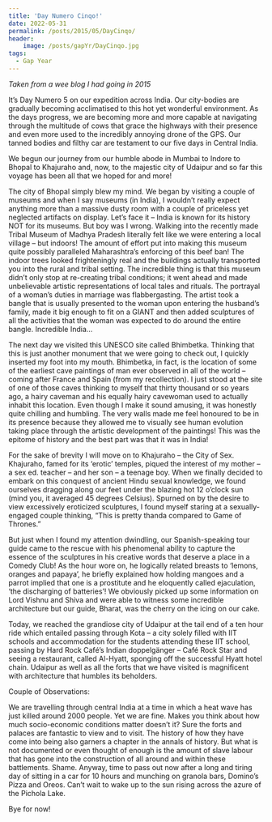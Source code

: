 ```yaml
---
title: 'Day Numero Cinqo!'
date: 2022-05-31
permalink: /posts/2015/05/DayCinqo/
header:
    image: /posts/gapYr/DayCinqo.jpg
tags:
  - Gap Year
---
```


<i>Taken from a wee blog I had going in 2015</i>

It’s Day Numero 5 on our expedition across India. Our city-bodies are gradually becoming acclimatised to this hot yet wonderful environment. As the days progress, we are becoming more and more capable at navigating through the multitude of cows that grace the highways with their presence and even more used to the incredibly annoying drone of the GPS. Our tanned bodies and filthy car are testament to our five days in Central India.

We begun our journey from our humble abode in Mumbai to Indore to Bhopal to Khajuraho and, now, to the majestic city of Udaipur and so far this voyage has been all that we hoped for and more!

The city of Bhopal simply blew my mind. We began by visiting a couple of museums and when I say museums (in India), I wouldn’t really expect anything more than a massive dusty room with a couple of priceless yet neglected artifacts on display. Let’s face it – India is known for its history NOT for its museums. But boy was I wrong. Walking into the recently made Tribal Museum of Madhya Pradesh literally felt like we were entering a local village – but indoors! The amount of effort put into making this museum quite possibly paralleled Maharashtra’s enforcing of this beef ban! The indoor trees looked frighteningly real and the buildings actually transported you into the rural and tribal setting. The incredible thing is that this museum didn’t only stop at re-creating tribal conditions; it went ahead and made unbelievable artistic representations of local tales and rituals. The portrayal of a woman’s duties in marriage was flabbergasting. The artist took a bangle that is usually presented to the woman upon entering the husband’s family, made it big enough to fit on a GIANT and then added sculptures of all the activities that the woman was expected to do around the entire bangle. Incredible India…

The next day we visited this UNESCO site called Bhimbetka. Thinking that this is just another monument that we were going to check out, I quickly inserted my foot into my mouth. Bhimbetka, in fact, is the location of some of the earliest cave paintings of man ever observed in all of the world – coming after France and Spain (from my recollection). I just stood at the site of one of those caves thinking to myself that thirty thousand or so years ago, a hairy caveman and his equally hairy cavewoman used to actually inhabit this location. Even though I make it sound amusing, it was honestly quite chilling and humbling. The very walls made me feel honoured to be in its presence because they allowed me to visually see human evolution taking place through the artistic development of the paintings! This was the epitome of history and the best part was that it was in India!

For the sake of brevity I will move on to Khajuraho – the City of Sex. Khajuraho, famed for its ‘erotic’ temples, piqued the interest of my mother – a sex ed. teacher – and her son – a teenage boy. When we finally decided to embark on this conquest of ancient Hindu sexual knowledge, we found ourselves dragging along our feet under the blazing hot 12 o’clock sun (mind you, it averaged 45 degrees Celsius). Spurned on by the desire to view excessively eroticized sculptures, I found myself staring at a sexually-engaged couple thinking, “This is pretty thanda compared to Game of Thrones.”

But just when I found my attention dwindling, our Spanish-speaking tour guide came to the rescue with his phenomenal ability to capture the essence of the sculptures in his creative words that deserve a place in a Comedy Club! As the hour wore on, he logically related breasts to ‘lemons, oranges and papaya’, he briefly explained how holding mangoes and a parrot implied that one is a prostitute and he eloquently called ejaculation, ‘the discharging of batteries’! We obviously picked up some information on Lord Vishnu and Shiva and were able to witness some incredible architecture but our guide, Bharat, was the cherry on the icing on our cake.

Today, we reached the grandiose city of Udaipur at the tail end of a ten hour ride which entailed passing through Kota – a city solely filled with IIT schools and accommodation for the students attending these IIT school, passing by Hard Rock Café’s Indian doppelgänger – Café Rock Star and seeing a restaurant, called Al-Hyatt, sponging off the successful Hyatt hotel chain. Udaipur as well as all the forts that we have visited is magnificent with architecture that humbles its beholders.

Couple of Observations:

We are travelling through central India at a time in which a heat wave has just killed around 2000 people. Yet we are fine. Makes you think about how much socio-economic conditions matter doesn’t it?
Sure the forts and palaces are fantastic to view and to visit. The history of how they have come into being also garners a chapter in the annals of history. But what is not documented or even thought of enough is the amount of slave labour that has gone into the construction of all around and within these battlements. Shame.
Anyway, time to pass out now after a long and tiring day of sitting in a car for 10 hours and munching on granola bars, Domino’s Pizza and Oreos. Can’t wait to wake up to the sun rising across the azure of the Pichola Lake.

Bye for now!